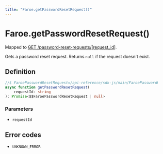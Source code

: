 ```yaml
---
title: "Faroe.getPasswordResetRequest()"
---
```


# Faroe.getPasswordResetRequest()

Mapped to [GET /password-reset-requests/\[request_id\]](/api-reference/rest/endpoints/get_password-reset-requests_requestid).

Gets a password reset request. Returns `null` if the request doesn't exist.

## Definition

```ts
//$ FaroePasswordResetRequest=/api-reference/sdk-js/main/FaroePasswordResetRequest
async function getPasswordResetRequest(
    requestId: string
): Promise<$$FaroePasswordResetRequest | null>
```

### Parameters

- `requestId`

## Error codes

- `UNKNOWN_ERROR`
